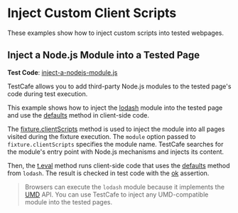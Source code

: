 # Inject Custom Client Scripts

These examples show how to inject custom scripts into tested webpages.

## Inject a Node.js Module into a Tested Page

**Test Code**: [inject-a-nodejs-module.js](inject-a-nodejs-module.js)

TestCafe allows you to add third-party Node.js modules to the tested page's code during test execution.

This example shows how to inject the [lodash](https://github.com/lodash/lodash) module into the tested page and use the [defaults](https://lodash.com/docs/4.17.15#defaults) method in client-side code.

The [fixture.clientScripts](https://devexpress.github.io/testcafe/documentation/test-api/test-code-structure.html#inject-scripts-into-tested-pages) method is used to inject the module into all pages visited during the fixture execution. The `module` option passed to `fixture.clientScripts` specifies the module name. TestCafe searches for the module's entry point with Node.js mechanisms and injects its content.

Then, the [t.eval](https://devexpress.github.io/testcafe/documentation/test-api/obtaining-data-from-the-client/#one-time-client-code-execution) method runs client-side code that uses the [defaults](https://lodash.com/docs/4.17.15#defaults) method from `lodash`. The result is checked in test code with the [ok](https://devexpress.github.io/testcafe/documentation/test-api/assertions/assertion-api.html#ok) assertion.

> Browsers can execute the `lodash` module because it implements the [UMD](https://github.com/umdjs/umd) API. You can use TestCafe to inject any UMD-compatible module into the tested pages.
